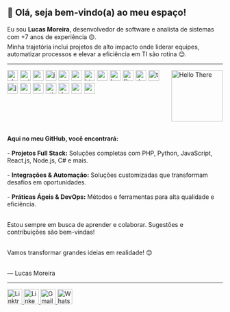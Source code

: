 <h2 align="left">👋 Olá, seja bem-vindo(a) ao meu espaço!</h2>

<p align="left">
  Eu sou <strong>Lucas Moreira</strong>, desenvolvedor de software e analista de sistemas com +7 anos de experiência 🟡️.<br />
  Minha trajetória inclui projetos de alto impacto onde liderar equipes, automatizar processos e elevar a eficiência em TI são rotina 😊.
</p>

<!-- Linha cinza de separação -->
<hr />

<!-- Container para ícones e GIF -->
<div style="display: flex; align-items: flex-start; justify-content: space-between; width: 100%; border: none;">
  <!-- Ícones alinhados ao topo -->
  <div style="display: flex; flex-wrap: wrap; gap: 5px; align-items: flex-start; border: none;">
    <img src="https://cdn.jsdelivr.net/gh/devicons/devicon/icons/php/php-original.svg" alt="php" height="25" />
    <img src="https://cdn.jsdelivr.net/gh/devicons/devicon/icons/python/python-original.svg" alt="python" height="25" />
    <img src="https://cdn.jsdelivr.net/gh/devicons/devicon/icons/csharp/csharp-original.svg" alt="csharp" height="25" />
    <img src="https://cdn.jsdelivr.net/gh/devicons/devicon/icons/javascript/javascript-original.svg" alt="javascript" height="25" />
    <img src="https://cdn.jsdelivr.net/gh/devicons/devicon/icons/react/react-original.svg" alt="react" height="25" />
    <img src="https://cdn.jsdelivr.net/gh/devicons/devicon/icons/nodejs/nodejs-original.svg" alt="nodejs" height="25" />
    <img src="https://cdn.jsdelivr.net/gh/devicons/devicon/icons/html5/html5-original.svg" alt="html5" height="25" />
    <img src="https://cdn.jsdelivr.net/gh/devicons/devicon/icons/css3/css3-original.svg" alt="css3" height="25" />
    <img src="https://cdn.jsdelivr.net/gh/devicons/devicon/icons/bootstrap/bootstrap-original.svg" alt="bootstrap" height="25" />
    <img src="https://cdn.jsdelivr.net/gh/devicons/devicon/icons/flask/flask-original.svg" alt="flask" height="25" />
    <img src="https://cdn.jsdelivr.net/gh/devicons/devicon/icons/dotnetcore/dotnetcore-original.svg" alt="dotnetcore" height="25" />
    <img src="https://cdn.jsdelivr.net/gh/devicons/devicon/icons/typescript/typescript-original.svg" alt="typescript" height="25" />
    <img src="https://cdn.jsdelivr.net/gh/devicons/devicon/icons/java/java-original.svg" alt="java" height="25" />
    <img src="https://cdn.jsdelivr.net/gh/devicons/devicon/icons/mysql/mysql-original.svg" alt="mysql" height="25" />
    <img src="https://cdn.jsdelivr.net/gh/devicons/devicon/icons/postgresql/postgresql-original.svg" alt="postgresql" height="25" />
    <img src="https://cdn.jsdelivr.net/gh/devicons/devicon/icons/git/git-original.svg" alt="git" height="25" />
    <img src="https://cdn.jsdelivr.net/gh/devicons/devicon/icons/docker/docker-original.svg" alt="docker" height="25" />
    <img src="https://cdn.jsdelivr.net/gh/devicons/devicon/icons/amazonwebservices/amazonwebservices-original.svg" alt="aws" height="25" />
    <img src="https://cdn.jsdelivr.net/gh/devicons/devicon/icons/azure/azure-original.svg" alt="azure" height="25" />
  </div>
  
  <!-- GIF alinhado ao topo -->
  <div style="border: none;">
    <img src="https://media1.tenor.com/m/0Akz_GWDQyQAAAAC/star-wars-hello-there.gif" alt="Hello There" height="120" />
  </div>
</div>

<br />

<p align="left">
  <strong>Aqui no meu GitHub, você encontrará:</strong><br /><br />
  - <strong>Projetos Full Stack:</strong> Soluções completas com PHP, Python, JavaScript, React.js, Node.js, C# e mais.<br /><br />
  - <strong>Integrações & Automação:</strong> Soluções customizadas que transformam desafios em oportunidades.<br /><br />
  - <strong>Práticas Ágeis & DevOps:</strong> Métodos e ferramentas para alta qualidade e eficiência.<br /><br />
  
  Estou sempre em busca de aprender e colaborar. Sugestões e contribuições são bem-vindas!<br /><br />
  
  Vamos transformar grandes ideias em realidade! 😊<br /><br />
  
  — Lucas Moreira
</p>

<hr />

<div align="left">
  <!-- Redes sociais -->
  <a href="https://linktr.ee/seudomain" target="_blank">
    <img src="https://raw.githubusercontent.com/maurodesouza/profile-readme-generator/master/src/assets/icons/social/linktree/default.svg" width="35" height="35" alt="Linktree" />
  </a>
  <a href="https://www.linkedin.com/in/lucasabmoreira/" target="_blank">
    <img src="https://raw.githubusercontent.com/maurodesouza/profile-readme-generator/master/src/assets/icons/social/linkedin/default.svg" width="35" height="35" alt="LinkedIn" />
  </a>
  <a href="mailto:lucasabmoreira@gmail.com" target="_blank">
    <img src="https://raw.githubusercontent.com/maurodesouza/profile-readme-generator/master/src/assets/icons/social/gmail/default.svg" width="35" height="35" alt="Gmail" />
  </a>
  <a href="https://wa.me/5521996582217" target="_blank">
    <img src="https://raw.githubusercontent.com/maurodesouza/profile-readme-generator/master/src/assets/icons/social/whatsapp/default.svg" width="35" height="35" alt="WhatsApp" />
  </a>
</div>
